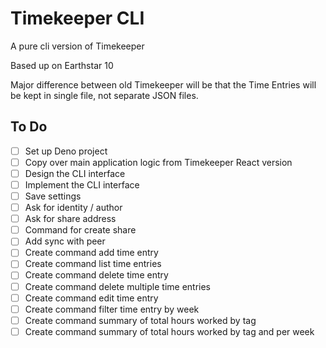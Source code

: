 # Timekeeper CLI

A pure cli version of Timekeeper

Based up on Earthstar 10

Major difference between old Timekeeper will be that the Time Entries will be kept in single file, not separate JSON files.

## To Do

- [ ] Set up Deno project
- [ ] Copy over main application logic from Timekeeper React version
- [ ] Design the CLI interface
- [ ] Implement the CLI interface
- [ ] Save settings
- [ ] Ask for identity / author
- [ ] Ask for share address
- [ ] Command for create share
- [ ] Add sync with peer
- [ ] Create command add time entry
- [ ] Create command list time entries
- [ ] Create command delete time entry
- [ ] Create command delete multiple time entries
- [ ] Create command edit time entry
- [ ] Create command filter time entry by week
- [ ] Create command summary of total hours worked by tag
- [ ] Create command summary of total hours worked by tag and per week